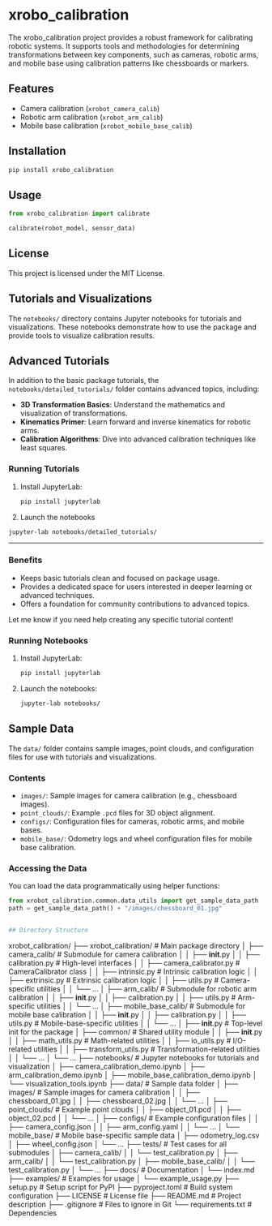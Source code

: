 # xrobo_calibration
The xrobo_calibration project provides a robust framework for calibrating robotic systems. It supports tools and methodologies for determining transformations between key components, such as cameras, robotic arms, and mobile base using calibration patterns like chessboards or markers. 

## Features
- Camera calibration (`xrobot_camera_calib`)
- Robotic arm calibration (`xrobot_arm_calib`)
- Mobile base calibration (`xrobot_mobile_base_calib`)

## Installation
```bash
pip install xrobo_calibration
```

## Usage
```python
from xrobo_calibration import calibrate

calibrate(robot_model, sensor_data)
```
## License
This project is licensed under the MIT License.

## Tutorials and Visualizations

The `notebooks/` directory contains Jupyter notebooks for tutorials and visualizations. These notebooks demonstrate how to use the package and provide tools to visualize calibration results.

## Advanced Tutorials

In addition to the basic package tutorials, the `notebooks/detailed_tutorials/` folder contains advanced topics, including:

- **3D Transformation Basics**: Understand the mathematics and visualization of transformations.
- **Kinematics Primer**: Learn forward and inverse kinematics for robotic arms.
- **Calibration Algorithms**: Dive into advanced calibration techniques like least squares.

### Running Tutorials
1. Install JupyterLab:
   ```bash
   pip install jupyterlab

2. Launch the notebooks
```bash
jupyter-lab notebooks/detailed_tutorials/
```
---

### **Benefits**
- Keeps basic tutorials clean and focused on package usage.
- Provides a dedicated space for users interested in deeper learning or advanced techniques.
- Offers a foundation for community contributions to advanced topics.

Let me know if you need help creating any specific tutorial content!


### Running Notebooks
1. Install JupyterLab:
   ```bash
   pip install jupyterlab
2. Launch the notebooks:
    ```bash
    jupyter-lab notebooks/


## Sample Data

The `data/` folder contains sample images, point clouds, and configuration files for use with tutorials and visualizations.

### Contents
- `images/`: Sample images for camera calibration (e.g., chessboard images).
- `point_clouds/`: Example `.pcd` files for 3D object alignment.
- `configs/`: Configuration files for cameras, robotic arms, and mobile bases.
- `mobile_base/`: Odometry logs and wheel configuration files for mobile base calibration.

### Accessing the Data
You can load the data programmatically using helper functions:
```python
from xrobot_calibration.common.data_utils import get_sample_data_path
path = get_sample_data_path() + "/images/chessboard_01.jpg"


## Directory Structure
```
xrobot_calibration/
├── xrobot_calibration/          # Main package directory
│   ├── camera_calib/            # Submodule for camera calibration
│   │   ├── __init__.py
│   │   ├── calibration.py       # High-level interfaces
│   │   ├── camera_calibrator.py # CameraCalibrator class
│   │   ├── intrinsic.py         # Intrinsic calibration logic
│   │   ├── extrinsic.py         # Extrinsic calibration logic
│   │   ├── utils.py             # Camera-specific utilities
│   │   └── ...
│   ├── arm_calib/               # Submodule for robotic arm calibration
│   │   ├── __init__.py
│   │   ├── calibration.py
│   │   ├── utils.py             # Arm-specific utilities
│   │   └── ...
│   ├── mobile_base_calib/       # Submodule for mobile base calibration
│   │   ├── __init__.py
│   │   ├── calibration.py
│   │   ├── utils.py             # Mobile-base-specific utilities
│   │   └── ...
│   ├── __init__.py              # Top-level init for the package
│   ├── common/                  # Shared utility module
│   │   ├── __init__.py
│   │   ├── math_utils.py        # Math-related utilities
│   │   ├── io_utils.py          # I/O-related utilities
│   │   ├── transform_utils.py   # Transformation-related utilities
│   │   └── ...
│   └── ...
├── notebooks/                   # Jupyter notebooks for tutorials and visualization
│   ├── camera_calibration_demo.ipynb
│   ├── arm_calibration_demo.ipynb
│   ├── mobile_base_calibration_demo.ipynb
│   └── visualization_tools.ipynb
├── data/                       # Sample data folder
│   ├── images/                 # Sample images for camera calibration
│   │   ├── chessboard_01.jpg
│   │   ├── chessboard_02.jpg
│   │   └── ...
│   ├── point_clouds/           # Example point clouds
│   │   ├── object_01.pcd
│   │   ├── object_02.pcd
│   │   └── ...
│   ├── configs/                # Example configuration files
│   │   ├── camera_config.json
│   │   ├── arm_config.yaml
│   │   └── ...
│   └── mobile_base/            # Mobile base-specific sample data
│       ├── odometry_log.csv
│       ├── wheel_config.json
│       └── ...
├── tests/                       # Test cases for all submodules
│   ├── camera_calib/
│   │   └── test_calibration.py
│   ├── arm_calib/
│   │   └── test_calibration.py
│   ├── mobile_base_calib/
│   │   └── test_calibration.py
│   └── ...
├── docs/                        # Documentation
│   └── index.md
├── examples/                    # Examples for usage
│   └── example_usage.py
├── setup.py                     # Setup script for PyPI
├── pyproject.toml               # Build system configuration
├── LICENSE                      # License file
├── README.md                    # Project description
├── .gitignore                   # Files to ignore in Git
└── requirements.txt             # Dependencies
```